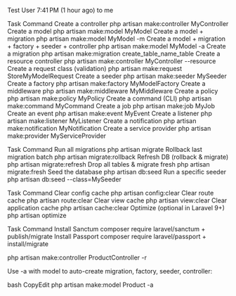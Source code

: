 
Test User
7:41 PM (1 hour ago)
to me

Task	Command
Create a controller	php artisan make:controller MyController
Create a model	php artisan make:model MyModel
Create a model + migration	php artisan make:model MyModel -m
Create a model + migration + factory + seeder + controller	php artisan make:model MyModel -a
Create a migration	php artisan make:migration create_table_name_table
Create a resource controller	php artisan make:controller MyController --resource
Create a request class (validation)	php artisan make:request StoreMyModelRequest
Create a seeder	php artisan make:seeder MySeeder
Create a factory	php artisan make:factory MyModelFactory
Create a middleware	php artisan make:middleware MyMiddleware
Create a policy	php artisan make:policy MyPolicy
Create a command (CLI)	php artisan make:command MyCommand
Create a job	php artisan make:job MyJob
Create an event	php artisan make:event MyEvent
Create a listener	php artisan make:listener MyListener
Create a notification	php artisan make:notification MyNotification
Create a service provider	php artisan make:provider MyServiceProvider







Task	Command
Run all migrations	php artisan migrate
Rollback last migration batch	php artisan migrate:rollback
Refresh DB (rollback & migrate)	php artisan migrate:refresh
Drop all tables & migrate fresh	php artisan migrate:fresh
Seed the database	php artisan db:seed
Run a specific seeder	php artisan db:seed --class=MySeeder





Task	Command
Clear config cache	php artisan config:clear
Clear route cache	php artisan route:clear
Clear view cache	php artisan view:clear
Clear application cache	php artisan cache:clear
Optimize (optional in Laravel 9+)	php artisan optimize




Task	Command
Install Sanctum	composer require laravel/sanctum + publish/migrate
Install Passport	composer require laravel/passport + install/migrate


php artisan make:controller ProductController -r

Use -a with model to auto-create migration, factory, seeder, controller:

bash
CopyEdit
php artisan make:model Product -a